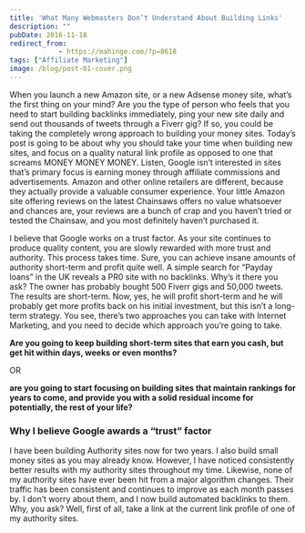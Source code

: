 ```yaml
---
title: 'What Many Webmasters Don’t Understand About Building Links'
description: ""
pubDate: 2016-11-18
redirect_from:
            - https://mahinge.com/?p=8618
tags: ["Affiliate Marketing"]
image: /blog/post-01-cover.png
---
```

When you launch a new Amazon site, or a new Adsense money site, what’s the first thing on your mind? Are you the type of person who feels that you need to start building backlinks immediately, ping your new site daily and send out thousands of tweets through a Fiverr gig? If so, you could be taking the completely wrong approach to building your money sites. Today’s post is going to be about why you should take your time when building new sites, and focus on a quality natural link profile as opposed to one that screams MONEY MONEY MONEY. Listen, Google isn’t interested in sites that’s primary focus is earning money through affiliate commissions and advertisements. Amazon and other online retailers are different, because they actually provide a valuable consumer experience. Your little Amazon site offering reviews on the latest Chainsaws offers no value whatsoever and chances are, your reviews are a bunch of crap and you haven’t tried or tested the Chainsaw, and you most definitely haven’t purchased it.

I believe that Google works on a trust factor. As your site continues to produce quality content, you are slowly rewarded with more trust and authority. This process takes time. Sure, you can achieve insane amounts of authority short-term and profit quite well. A simple search for “Payday loans” in the UK reveals a PR0 site with no backlinks. Why’s it there you ask? The owner has probably bought 500 Fiverr gigs and 50,000 tweets. The results are short-term. Now, yes, he will profit short-term and he will probably get more profits back on his initial investment, but this isn’t a long-term strategy. You see, there’s two approaches you can take with Internet Marketing, and you need to decide which approach you’re going to take.

**Are you going to keep building short-term sites that earn you cash, but get hit within days, weeks or even months?**

OR

**are you going to start focusing on building sites that maintain rankings for years to come, and provide you with a solid residual income for potentially, the rest of your life?**

### Why I believe Google awards a “trust” factor

I have been building Authority sites now for two years. I also build small money sites as you may already know. However, I have noticed consistently better results with my authority sites throughout my time. Likewise, none of my authority sites have ever been hit from a major algorithm changes. Their traffic has been consistent and continues to improve as each month passes by. I don’t worry about them, and I now build automated backlinks to them. Why, you ask? Well, first of all, take a link at the current link profile of one of my authority sites.
